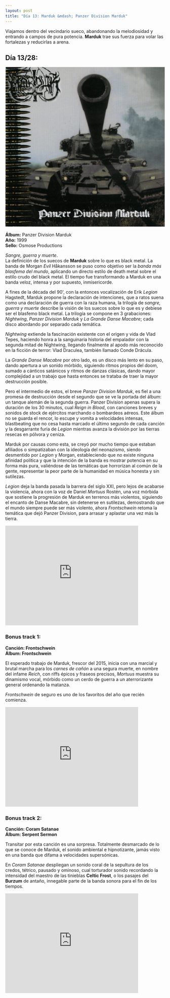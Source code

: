 ```yaml
---
layout: post
title: "Día 13: Marduk &mdash; Panzer Division Marduk"
---
```


Viajamos dentro del vecindario sueco, abandonando la melodiosidad y entrando a campos de pura potencia. **Marduk** trae sus fuerza para volar las fortalezas y reducirlas a arena.

<!-- more -->

## Día 13/28:

![Portada del Álbum](/images/marduk-panzerdivisionmarduk.jpeg)

**Álbum:** Panzer Division Marduk  
**Año:** 1999  
**Sello:** Osmose Productions  

*Sangre, guerra y muerte*.  
La definición de los suecos de **Marduk** sobre lo que es black metal. La banda de Morgan *Evil* Håkansson se puso como objetivo ser la *banda más blasfema del mundo*, aplicando un directo estilo de death metal sobre el estilo crudo del black metal. El tiempo fue transformando a Marduk en una banda veloz, intensa y por supuesto, inmisericorde.

A fines de la década del 90', con la entonces vocalización de Erik *Legion* Hagstedt, Marduk propone la declaración de intenciones, que a ratos suena como una declaración de guerra con la raza humana, la trilogía de *sangre, guerra y muerte* describe la visión de los suecos sobre lo que es y debiese ser el blasfemo black metal. La trilogía se compone en 3 grabaciones: *Nightwing*, *Panzer Division Marduk* y *La Grande Danse Macabre*; cada disco abordando por separado cada temática.

*Nightwing* extiende la fascinación existente con el origen y vida de Vlad Tepes, haciendo honra a la sanguinaria historia del empalador con la segunda mitad de Nightwing, llegando finalmente al apodo más reconocido en la ficción de terror: Vlad Draculea, también llamado Conde Drácula.

La *Grande Danse Macabre* por otro lado, es un disco más lento en su paso, dando apertura a un sonido mórbido, siguiendo ritmos propios del doom, sumado a cánticos satánicos y ritmos de danzas clásicas, dando mayor complejidad a un trabajo que hasta entonces se trataba de traer la mayor destrucción posible.

Pero el intermedio de estos, el breve *Panzer Division Marduk*, es fiel a una promesa de destrucción desde el segundo que se ve la portada del álbum: un tanque alemán de la segunda guerra. Panzer Division apenas supera la duración de los 30 minutos, cual *Reign in Blood*, con canciones breves y sonidos de stock de ejércitos marchando o bombardeos aéreos. Este álbum no se guarda el rencor, lo escupe y vomita a velocidades intensas, blastbeating que no cesa hasta marcado el último segundo de cada canción y la desgarrante furia de *Legion* mientras avanza la división por las tierras resecas en pólvora y ceniza.

Marduk por causas como esta, se creyó por mucho tiempo que estaban afiliados o simpatizaban con la ideología del neonazismo, siendo desmentido por *Legion* y Morgan, estableciendo que no existe ninguna afinidad política y que la intención de la banda es mostrar potencia en su forma más pura, valiéndose de las temáticas que horrorizan al común de la gente, representar la peor parte de la humanidad en música honesta y sin sutilezas.

*Legion* deja la banda pasada la barrera del siglo XXI, pero lejos de acabarse la violencia, ahora con la voz de Daniel *Mortuus* Rostén, una voz mórbida que sostiene la progresión de Marduk en terrenos más violentos, siguiendo el encanto de Danse Macabre, sin detenerse en sutilezas, demostrando que el mundo siempre puede ser más violento, ahora *Frontschwein* retoma la temática que dejó Panzer Division, para arrasar y aplastar una vez más la tierra.

<iframe width="420" height="315" src="https://www.youtube.com/embed/e1evMoxJ7_I" frameborder="0" allowfullscreen></iframe>

### Bonus track 1:
**Canción: Frontschwein**  
**Álbum: Frontschwein**

El esperado trabajo de Marduk, frescor del 2015, inicia con una marcial y brutal marcha para los *carnes de cañón* a una segura muerte, en nombre del infame *Reich*, con riffs épicos y fraseos precisos, *Mortuus* muestra su dinamismo vocal, mórbido como un cerdo de guerra a un aterrorizante general ordenando la matanza.

*Frontschwein* de seguro es uno de los favoritos del año que recién comienza.

<iframe width="420" height="315" src="https://www.youtube.com/embed/_77jcYJZD60" frameborder="0" allowfullscreen></iframe>

### Bonus track 2:
**Canción: Coram Satanae**  
**Álbum: Serpent Sermon**

Transitar por esta canción es una sorpresa. Totalmente desmarcado de lo que se conoce de Marduk, el sonido ambiental e hipnotizante, jamás visto en una banda que difama a velocidades supersónicas.

En *Coram Satanae* despliegan un sonido coral de la sepultura de los credos, tétrico, pausado y ominoso, cual torturador sonido recordando la intensidad del maestro de las tinieblas **Celtic Frost**, o los pasajes del **Burzum** de antaño, innegable parte de la banda sonora para el fin de los tiempos.

<iframe width="420" height="315" src="https://www.youtube.com/embed/xszdPslbrjY" frameborder="0" allowfullscreen></iframe>